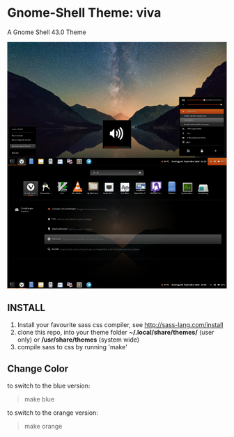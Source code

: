 Gnome-Shell Theme: viva
======================

A Gnome Shell 43.0 Theme

![Preview of the theme](https://github.com/vivaeltopo/gnome-shell-theme-viva/blob/master/Preview.png)

INSTALL
----------------------
1) Install your favourite sass css compiler, see http://sass-lang.com/install
2) clone this repo, into your theme folder __~/.local/share/themes/__ (user only) or
__/usr/share/themes__ (system wide)
3) compile sass to css by running 'make'

Change Color
----------------------
to switch to the blue version:
> make blue

to switch to the orange version:
> make orange
